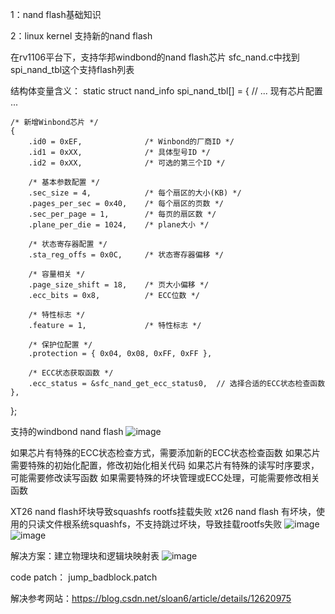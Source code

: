 1：nand flash基础知识


2：linux kernel 支持新的nand flash

在rv1106平台下，支持华邦windbond的nand flash芯片
sfc_nand.c中找到spi_nand_tbl这个支持flash列表

结构体变量含义：
static struct nand_info spi_nand_tbl[] = {
    // ... 现有芯片配置 ...
    
    /* 新增Winbond芯片 */
    { 
        .id0 = 0xEF,              /* Winbond的厂商ID */
        .id1 = 0xXX,              /* 具体型号ID */
        .id2 = 0xXX,              /* 可选的第三个ID */
        
        /* 基本参数配置 */
        .sec_size = 4,            /* 每个扇区的大小(KB) */
        .pages_per_sec = 0x40,    /* 每个扇区的页数 */
        .sec_per_page = 1,        /* 每页的扇区数 */
        .plane_per_die = 1024,    /* plane大小 */
        
        /* 状态寄存器配置 */
        .sta_reg_offs = 0x0C,     /* 状态寄存器偏移 */
        
        /* 容量相关 */
        .page_size_shift = 18,    /* 页大小偏移 */
        .ecc_bits = 0x8,          /* ECC位数 */
        
        /* 特性标志 */
        .feature = 1,             /* 特性标志 */
        
        /* 保护位配置 */
        .protection = { 0x04, 0x08, 0xFF, 0xFF },
        
        /* ECC状态获取函数 */
        .ecc_status = &sfc_nand_get_ecc_status0,  // 选择合适的ECC状态检查函数
    },
};

支持的windbond nand flash
![image](https://github.com/user-attachments/assets/f4c1f00c-7682-4b1d-b964-bac43bb29896)


如果芯片有特殊的ECC状态检查方式，需要添加新的ECC状态检查函数
如果芯片需要特殊的初始化配置，修改初始化相关代码
如果芯片有特殊的读写时序要求，可能需要修改读写函数
如果需要特殊的坏块管理或ECC处理，可能需要修改相关函数










XT26 nand flash坏块导致squashfs rootfs挂载失败
xt26 nand flash 有坏块，使用的只读文件根系统squashfs，不支持跳过坏块，导致挂载rootfs失败
![image](https://github.com/user-attachments/assets/bc7fc3e9-d1d7-4d6d-b36a-bfa54acc83e6)
![image](https://github.com/user-attachments/assets/d985bb39-dba0-489c-9730-6b511fd44499)

解决方案：建立物理块和逻辑块映射表
![image](https://github.com/user-attachments/assets/597b4110-497b-4be8-bcf6-8ab081d7fdb8)

code patch：
jump_badblock.patch

 


解决参考网站：https://blog.csdn.net/sloan6/article/details/12620975
    






